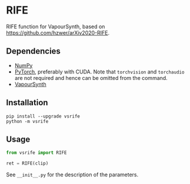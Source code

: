 # RIFE
RIFE function for VapourSynth, based on https://github.com/hzwer/arXiv2020-RIFE.


## Dependencies
- [NumPy](https://numpy.org/install)
- [PyTorch](https://pytorch.org/get-started), preferably with CUDA. Note that `torchvision` and `torchaudio` are not required and hence can be omitted from the command.
- [VapourSynth](http://www.vapoursynth.com/)


## Installation
```
pip install --upgrade vsrife
python -m vsrife
```


## Usage
```python
from vsrife import RIFE

ret = RIFE(clip)
```

See `__init__.py` for the description of the parameters.
